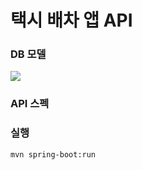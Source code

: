 # 택시 배차 앱 API 

### DB 모델
![](https://user-images.githubusercontent.com/28615416/63217862-7be79b80-c188-11e9-8cc4-1f3c8566f9fc.png)

### API 스펙 
[](api-spec.md)

### 실행
```shell script
mvn spring-boot:run
```

